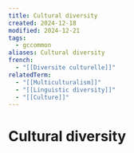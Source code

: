```yaml
---
title: Cultural diversity
created: 2024-12-18
modified: 2024-12-21
tags:
  - gccommon
aliases: Cultural diversity
french:
  - "[[Diversite culturelle]]"
relatedTerm:
  - "[[Multiculturalism]]"
  - "[[Linguistic diversity]]"
  - "[[Culture]]"
---
```

# Cultural diversity
